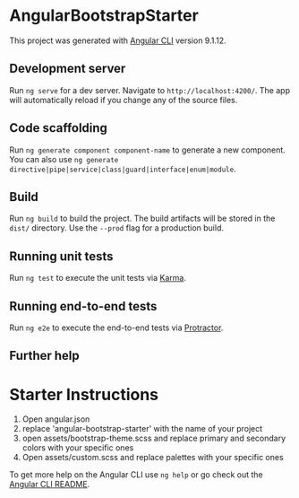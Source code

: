 # AngularBootstrapStarter

This project was generated with [Angular CLI](https://github.com/angular/angular-cli) version 9.1.12.

## Development server

Run `ng serve` for a dev server. Navigate to `http://localhost:4200/`. The app will automatically reload if you change any of the source files.

## Code scaffolding

Run `ng generate component component-name` to generate a new component. You can also use `ng generate directive|pipe|service|class|guard|interface|enum|module`.

## Build

Run `ng build` to build the project. The build artifacts will be stored in the `dist/` directory. Use the `--prod` flag for a production build.

## Running unit tests

Run `ng test` to execute the unit tests via [Karma](https://karma-runner.github.io).

## Running end-to-end tests

Run `ng e2e` to execute the end-to-end tests via [Protractor](http://www.protractortest.org/).

## Further help

<h1 class="text-primary">Starter Instructions</h1>
<ol>
  <li>Open angular.json</li>
  <li>replace 'angular-bootstrap-starter' with the name of your project</li>
  <li>open assets/bootstrap-theme.scss and replace primary and secondary colors with your specific ones</li>
  <li>Open assets/custom.scss and replace palettes with your specific ones</li>
</ol>


To get more help on the Angular CLI use `ng help` or go check out the [Angular CLI README](https://github.com/angular/angular-cli/blob/master/README.md).

